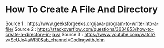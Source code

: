 # How To Create A File And Directory

Source 1 : https://www.geeksforgeeks.org/java-program-to-write-into-a-file/
Source 2 : https://stackoverflow.com/questions/3634853/how-to-create-a-directory-in-java
Source 3 : https://www.youtube.com/watch?v=ScUJx4aWRi0&ab_channel=CodingwithJohn
